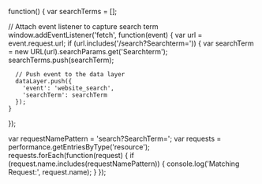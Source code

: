 function() {
  var searchTerms = [];

  // Attach event listener to capture search term
  window.addEventListener('fetch', function(event) {
    var url = event.request.url;
    if (url.includes('/search?Searchterm=')) {
      var searchTerm = new URL(url).searchParams.get('Searchterm');
      searchTerms.push(searchTerm);
      
      // Push event to the data layer
      dataLayer.push({
        'event': 'website_search',
        'searchTerm': searchTerm
      });
    }
  });


var requestNamePattern = 'search?SearchTerm=';
var requests = performance.getEntriesByType('resource');
requests.forEach(function(request) {
  if (request.name.includes(requestNamePattern)) {
    console.log('Matching Request:', request.name);
  }
});
